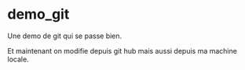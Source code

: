 # demo_git
Une demo de git qui se passe bien.

Et maintenant on modifie depuis git hub
mais aussi depuis ma machine locale.